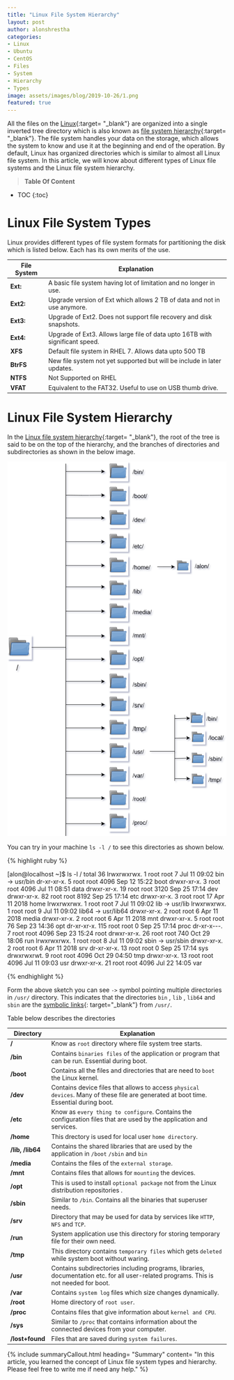 ```yaml
---
title: "Linux File System Hierarchy"
layout: post
author: alonshrestha
categories:
- Linux
- Ubuntu
- CentOS
- Files
- System
- Hierarchy
- Types
image: assets/images/blog/2019-10-26/1.png
featured: true
---
```


All the files on the [Linux](https://stechalon.com/category/linux){:target= "_blank"} are organized into a single inverted tree directory which is also known as [file system hierarchy](https://stechalon.com/linux-file-system-explained/){:target= "_blank"}. The file system handles your data on the storage, which allows the system to know and use it at the beginning and end of the operation. By default, Linux has organized directories which is similar to almost all Linux file system. In this article, we will know about different types of Linux file systems and the Linux file system hierarchy.

> **Table Of Content**

* TOC
{:toc}



# Linux File System Types

Linux provides different types of file system formats for partitioning the disk which is listed below. Each has its own merits of the use.

|File System  | Explanation  |
|---|---|
| **Ext:** |  A basic file system having lot of limitation and no longer in use. |
| **Ext2:** |  Upgrade version of Ext which allows 2 TB of data and not in use anymore.  |
| **Ext3:** |  Upgrade of Ext2. Does not support file recovery and disk snapshots. |
| **Ext4:** | Upgrade of Ext3. Allows large file of data upto 16TB with significant speed. |
| **XFS** |  Default file system in RHEL 7. Allows data upto 500 TB |
| **BtrFS** | New file system not yet supported but will be include in later updates.|
| **NTFS** |  Not Supported on RHEL |
| **VFAT** |  Equivalent to the FAT32. Useful to use on USB thumb drive. |




# Linux File System Hierarchy

In the [Linux file system hierarchy](https://stechalon.com/linux-file-system-explained/#1-linux-file-system-hierarchy){:target= "_blank"}, the root of the tree is said to be on the top of the hierarchy,  and the branches of directories and subdirectories  as shown in the below image. 



![](/assets/images/blog/2019-10-26/img1.png)

You can try in your machine `ls -l /` to see this directories as shown below.

{% highlight ruby %}

[alon@localhost ~]$ ls -l /
total 36
lrwxrwxrwx.   1 root root    7 Jul 11 09:02 bin -> usr/bin
dr-xr-xr-x.   5 root root 4096 Sep 12 15:22 boot
drwxr-xr-x.   3 root root 4096 Jul 11 08:51 data
drwxr-xr-x.  19 root root 3120 Sep 25 17:14 dev
drwxr-xr-x.  82 root root 8192 Sep 25 17:14 etc
drwxr-xr-x.   3 root root   17 Apr 11  2018 home
lrwxrwxrwx.   1 root root    7 Jul 11 09:02 lib -> usr/lib
lrwxrwxrwx.   1 root root    9 Jul 11 09:02 lib64 -> usr/lib64
drwxr-xr-x.   2 root root    6 Apr 11  2018 media
drwxr-xr-x.   2 root root    6 Apr 11  2018 mnt
drwxr-xr-x.   5 root root   76 Sep 23 14:36 opt
dr-xr-xr-x. 115 root root    0 Sep 25 17:14 proc
dr-xr-x---.   7 root root 4096 Sep 23 15:24 root
drwxr-xr-x.  26 root root  740 Oct 29 18:06 run
lrwxrwxrwx.   1 root root    8 Jul 11 09:02 sbin -> usr/sbin
drwxr-xr-x.   2 root root    6 Apr 11  2018 srv
dr-xr-xr-x.  13 root root    0 Sep 25 17:14 sys
drwxrwxrwt.   9 root root 4096 Oct 29 04:50 tmp
drwxr-xr-x.  13 root root 4096 Jul 11 09:03 usr
drwxr-xr-x.  21 root root 4096 Jul 22 14:05 var

{% endhighlight %}

Form the above sketch you can see `->` symbol pointing multiple directories in  `/usr/` directory.  This indicates that the directories  `bin` , `lib` , `lib64` and `sbin` are the [symbolic links](https://blog.alonshrestha.com.np/Understanding-Hard-and-Soft-Links-In-Linux/){: target="_blank"} from `/usr/`.

Table below describes the directories

|Directory  | Explanation  |
|---|---|
| **/** |  Know as `root` directory where file system tree starts. |
| **/bin** |  Contains `binaries files` of the application or program that can be run. Essential during boot. |
| **/boot** | Contains all the files and directories that are need to `boot` the Linux kernel. |
| **/dev** | Contains device files that allows to access `physical devices`. Many of these file are generated at boot time. Essential during boot. |
| **/etc** | Know as `every thing to configure`. Contains the configuration files that are used by the application and services. |
| **/home** | This drectory is used for local user `home directory`.|
| **/lib, /lib64** |  Contains the shared libraries that are used by the application in `/boot`  `/sbin` and `bin`   |
| **/media** |  Contains the files of the `external storage`. |
| **/mnt** |  Contains files that allows for `mounting` the devices. |
| **/opt** |  This is used to install `optional package` not from the Linux distribution repositories .|
| **/sbin** |  Similar to `/bin`. Contains all the binaries that superuser needs. |
| **/srv** |  Directory that may be used for data by services like `HTTP`, `NFS` and `TCP`. |
| **/run** |  System application use this directory for storing temporary file for their own need. |
| **/tmp** |  This directory contains `temporary files` which gets `deleted` while system boot without waring. |
| **/usr** | Contains subdirectories including programs, libraries, documentation etc. for all user-related programs. This is not needed for boot. |
| **/var** |  Contains `system log` files which size changes dynamically. |
| **/root** |  Home directory of `root user`. |
| **/proc** |  Contains files that give information about `kernel and CPU`.  |
| **/sys** | Similar to `/proc` that contains information about the connected devices from your computer.   |
| **/lost+found** | Files that are saved during `system failures`.  |

{% include summaryCallout.html heading= "Summary" content= "In this article, you learned the concept of Linux file system types and hierarchy. Please feel free to write me if need any help." %}